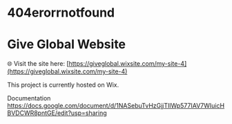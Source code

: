 # 404erorrnotfound
# Give Global Website

🌐 Visit the site here: [https://giveglobal.wixsite.com/my-site-4](https://giveglobal.wixsite.com/my-site-4)

This project is currently hosted on Wix.

Documentation
https://docs.google.com/document/d/1NASebuTvHzGjjTIlWp577IAV7WIuicHBVDCWR8pntGE/edit?usp=sharing
